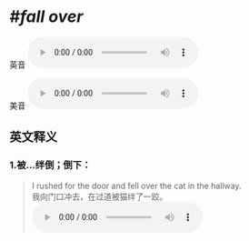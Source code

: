 # ***\#fall over*** 
英音
<audio src="./media/fall over1_AAC.aac" controls="controls"></audio>

美音
<audio src="./media/fall over2_AAC.aac" controls="controls"></audio>



  

英文释义
---
### 1.**被…绊倒；倒下：**  

 > I rushed for the door and fell over the cat in the hallway.   
 > 我向门口冲去，在过道被猫绊了一跤。    
<audio src="./media/fall-22.aac" controls="controls"></audio>


